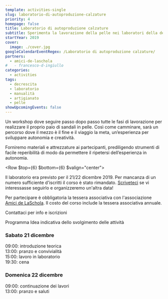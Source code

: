 ```yaml
---
template: activities-single
slug: laboratorio-di-autoproduzione-calzature
priority: 4
homepage: false
title: Laboratorio di autoproduzione calzature
subtitle: Sperimenta la lavorazione della pelle nei laboratori della descrescita di Francesco D'Ingiullo
startYear: 2019
cover:
  image: ./cover.jpg
googleCalendarEventRegex: /Laboratorio di autoproduzione calzature/
partners:
  - amici-de-laschola
#   - francesco-d-ingiullo
categories:
  - activities
tags:
  - decrescita
  - laboratorio
  - manualità
  - artigianato
  - pelle
showUpcomingEvents: false
---
```


<Row>
<Col md={6} $initial>

Un workshop dove seguire passo dopo passo tutte le fasi di lavorazione per realizzare il proprio paio di sandali in pelle. Così come camminare, sarà un percorso dove il mezzo è il fine e il viaggio la meta, un’esperienza per sviluppare autonomia e creatività.

</Col>
<Col md={6}>

Forniremo materiali e attrezzature ai partecipanti, prediligendo strumenti di facile reperibilità di modo da permettere il ripetersi dell’esperienza in autonomia.

</Col>
</Row>

<Row $top={6} $bottom={6} $valign="center">
<Col md={6}>
<EntryInfo variant="frequency" label="Quando" value="Da definire in base alle richieste"/>
<EntryInfo variant="participants" value="6 - 12"/>
<EntryInfo variant="price" value="190 € (vitto e alloggio incluso)"/>
<EntryInfo variant="teacher" value="[Francesco D'Ingiullo](https://sites.google.com/site/laboratoridelladecrescita/organizzazione-dei-laboratori-scheda-tecnica/laboratori-autoproduzione-sandali-scheda-tecnica)"/>
</Col>
<Col md={6}>
<Alert $bottom={3}>

Il laboratorio era previsto per il 21/22 dicembre 2019. Per mancanza di un numero sufficiente d'iscritti il corso è stato rimandato. [Scriveteci](#contattaci) se vi interessasse seguirlo e organizzeremo un'altra data!

</Alert>
<Footnote>

Per partecipare è obbligatoria la tessera associativa con l'associazione [Amici de LaSchola](/partners/amici-de-laschola/). Il costo del corso include la tessera associativa annuale.

</Footnote>
</Col>
</Row>

<ButtonLink anchor="contattaci">Contattaci per info e iscrizioni</ButtonLink>

<SectionTitle>Programma</SectionTitle>
<SectionSubtitle>Idea indicativa dello svolgimento delle attività</SectionSubtitle>

<Col $align="center">

### Sabato 21 dicembre

09:00: introduzione teorica<br/>
13:00: pranzo e convivialità<br/>
15:00: lavoro in laboratorio<br/>
19:30: cena<br/>

### Domenica 22 dicembre

09:00: continuazione dei lavori<br/>
13:00: pranzo e saluti

</Col>

<FormContact id="contattaci" phoneable emailable subject="Laboratorio di autoproduzione calzature" subtitle="Contattaci" title="per iscrizioni o per richiedere maggiori informazioni" msg="Ciao, vi scrivo riguardo al Laboratorio di autoproduzione calzature."></FormContact>
